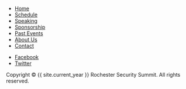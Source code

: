 <!-- footer Start -->
<footer>
  <div class="container">
    <div class="row">
      <div class="col-md-12">
        <div class="footer-manu">
          <ul>
            <li><a href="/">Home</a></li>
            <li><a href="/schedule">Schedule</a></li>
            <li><a href="/speaking">Speaking</a></li>
            <li><a href="/sponsorship">Sponsorship</a></li>
            <li><a href="/past-events">Past Events</a></li>
            <li><a href="/about-us">About Us</a></li>
            <li><a href="/contact">Contact</a></li>
          </ul>
        </div>
        <ul class="social">
          <li><a href="https://facebook.com/RocSecSummit" target="_blank"><span class="fa fa-facebook-square" aria-hidden="true"></span><span class="hidden-text">Facebook</span></a></li>
          <li><a href="https://twitter.com/rocsecsummit" target="_blank"><span class="fa fa-twitter-square" aria-hidden="true"></span><span class="hidden-text">Twitter</span></a></li>
        </ul>
        <p>Copyright &copy; {{ site.current_year }} Rochester Security Summit. All rights reserved.</p>
      </div>
    </div>
  </div>
</footer>
